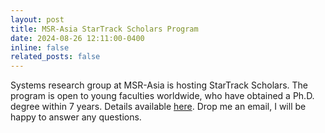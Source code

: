```yaml
---
layout: post
title: MSR-Asia StarTrack Scholars Program
date: 2024-08-26 12:11:00-0400
inline: false
related_posts: false
---
```


Systems research group at MSR-Asia is hosting StarTrack Scholars. The program is open to young faculties worldwide, who have obtained a Ph.D. degree within 7 years. Details available <a href="https://www.microsoft.com/en-us/research/academic-program/microsoft-research-asia-startrack-program/">here</a>. Drop me an email, I will be happy to answer any questions.

